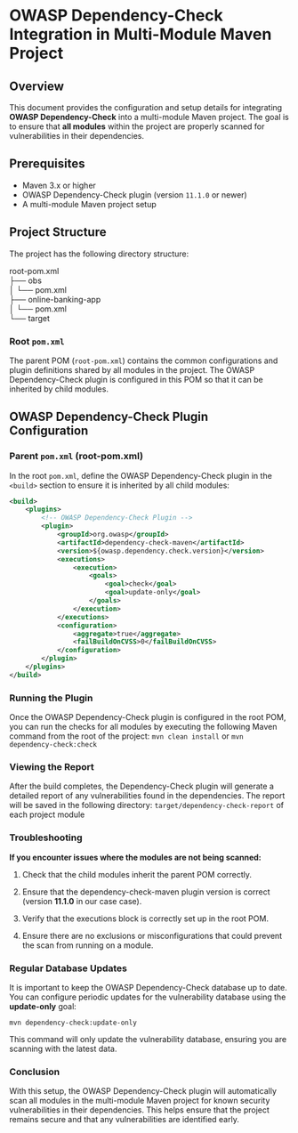 # OWASP Dependency-Check Integration in Multi-Module Maven Project

## Overview

This document provides the configuration and setup details for integrating **OWASP Dependency-Check** into a multi-module Maven project. The goal is to ensure that **all modules** within the project are properly scanned for vulnerabilities in their dependencies.

## Prerequisites

- Maven 3.x or higher
- OWASP Dependency-Check plugin (version `11.1.0` or newer)
- A multi-module Maven project setup

## Project Structure

The project has the following directory structure:

root-pom.xml  
├── obs  
│ └── pom.xml  
├── online-banking-app  
│ └── pom.xml  
└── target

### Root `pom.xml`

The parent POM (`root-pom.xml`) contains the common configurations and plugin definitions shared by all modules in the project. The OWASP Dependency-Check plugin is configured in this POM so that it can be inherited by child modules.

## OWASP Dependency-Check Plugin Configuration

### Parent `pom.xml` (root-pom.xml)

In the root `pom.xml`, define the OWASP Dependency-Check plugin in the `<build>` section to ensure it is inherited by all child modules:

```xml
<build>
    <plugins>
        <!-- OWASP Dependency-Check Plugin -->
        <plugin>
            <groupId>org.owasp</groupId>
            <artifactId>dependency-check-maven</artifactId>
            <version>${owasp.dependency.check.version}</version>
            <executions>
                <execution>
                    <goals>
                        <goal>check</goal>
                        <goal>update-only</goal>
                    </goals>
                </execution>
            </executions>
            <configuration>
                <aggregate>true</aggregate>
                <failBuildOnCVSS>0</failBuildOnCVSS>
            </configuration>
        </plugin>
    </plugins>
</build>
```

### Running the Plugin
Once the OWASP Dependency-Check plugin is configured in the root POM, you can run the checks for all modules by executing the following Maven command from the root of the project:
```mvn clean install``` or ```mvn dependency-check:check```

### Viewing the Report

After the build completes, the Dependency-Check plugin will generate a detailed report of any vulnerabilities found in the dependencies. The report will be saved in the following directory:
```target/dependency-check-report``` of each project module

### Troubleshooting

**If you encounter issues where the modules are not being scanned:**

1. Check that the child modules inherit the parent POM correctly.

2. Ensure that the dependency-check-maven plugin version is correct 
(version **11.1.0** in our case case).

3. Verify that the executions block is correctly set up in the root POM.

4. Ensure there are no exclusions or misconfigurations that could prevent the scan from running on a module.


### Regular Database Updates
It is important to keep the OWASP Dependency-Check database up to date. You can configure periodic updates for the vulnerability database using the **update-only** goal:

```mvn dependency-check:update-only```

This command will only update the vulnerability database, ensuring you are scanning with the latest data.

### Conclusion

With this setup, the OWASP Dependency-Check plugin will automatically scan all modules in the multi-module Maven project for known security vulnerabilities in their dependencies. This helps ensure that the project remains secure and that any vulnerabilities are identified early.
